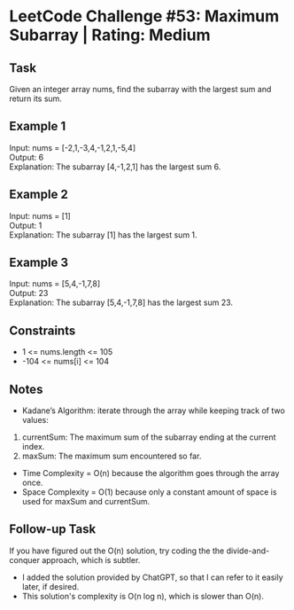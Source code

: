 # LeetCode Challenge #53: Maximum Subarray | Rating: Medium

## Task

Given an integer array nums, find the subarray with the largest sum and return its sum.

## Example 1

Input: nums = [-2,1,-3,4,-1,2,1,-5,4]  
Output: 6  
Explanation: The subarray [4,-1,2,1] has the largest sum 6.

## Example 2

Input: nums = [1]  
Output: 1  
Explanation: The subarray [1] has the largest sum 1.

## Example 3

Input: nums = [5,4,-1,7,8]  
Output: 23  
Explanation: The subarray [5,4,-1,7,8] has the largest sum 23.

## Constraints

- 1 <= nums.length <= 105
- -104 <= nums[i] <= 104

## Notes

- Kadane’s Algorithm: iterate through the array while keeping track of two values:

1. currentSum: The maximum sum of the subarray ending at the current index.
2. maxSum: The maximum sum encountered so far.

- Time Complexity = O(n) because the algorithm goes through the array once.
- Space Complexity = O(1) because only a constant amount of space is used for maxSum and currentSum.

## Follow-up Task

If you have figured out the O(n) solution, try coding the the divide-and-conquer approach, which is subtler.

- I added the solution provided by ChatGPT, so that I can refer to it easily later, if desired.
- This solution's complexity is O(n log n), which is slower than O(n).
